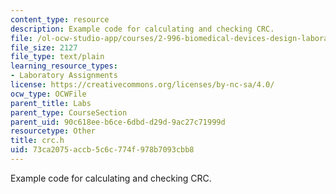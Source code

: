 ```yaml
---
content_type: resource
description: Example code for calculating and checking CRC.
file: /ol-ocw-studio-app/courses/2-996-biomedical-devices-design-laboratory-fall-2007/73ca2075accb5c6c774f978b7093cbb8_crc.h
file_size: 2127
file_type: text/plain
learning_resource_types:
- Laboratory Assignments
license: https://creativecommons.org/licenses/by-nc-sa/4.0/
ocw_type: OCWFile
parent_title: Labs
parent_type: CourseSection
parent_uid: 90c618ee-b6ce-6dbd-d29d-9ac27c71999d
resourcetype: Other
title: crc.h
uid: 73ca2075-accb-5c6c-774f-978b7093cbb8
---
```

Example code for calculating and checking CRC.